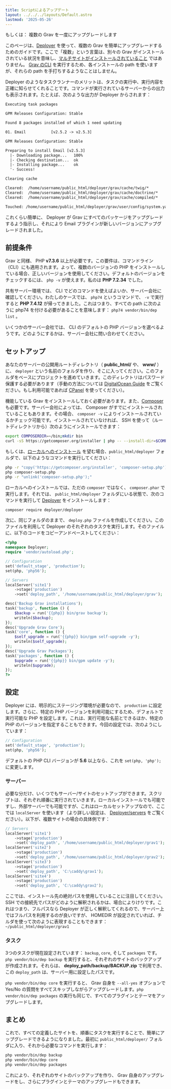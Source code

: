 ```yaml
---
title: Scriptによるアップデート
layout: ../../../layouts/Default.astro
lastmod: '2025-05-26'
---
```

もしくは： 複数の Grav を一度にアップグレードします

このページは、[Deployer](https://deployer.org/) を使って、複数の Grav を簡単にアップグレードするためのガイドです。ここで「複数」という言葉は、別々の Grav がインストールされている状況を意味し、[マルチサイトがインストールされていること](../../08.advanced/05.multisite-setup/) ではありません。 [Grav のCLI](../02.grav-cli/) を実行するため、各インストールの path を使いますが、それらの path を手打ちするようなことはしません。

Deployer のようなタスクランナーのメリットは、タスクの実行中、実行内容を正確に知らせてくれることです。コマンドが実行されているサーバーからの出力も表示されます。たとえば、次のような出力が Deployer からされます：

```txt
Executing task packages

GPM Releases Configuration: Stable

Found 8 packages installed of which 1 need updating

01. Email           [v2.5.2 -> v2.5.3]

GPM Releases Configuration: Stable

Preparing to install Email [v2.5.3]
  |- Downloading package...   100%
  |- Checking destination...  ok
  |- Installing package...    ok
  '- Success!

Clearing cache

Cleared:  /home/username/public_html/deployer/grav/cache/twig/*
Cleared:  /home/username/public_html/deployer/grav/cache/doctrine/*
Cleared:  /home/username/public_html/deployer/grav/cache/compiled/*

Touched: /home/username/public_html/deployer/grav/user/config/system.yaml
```

これくらい簡単に、 Deployer が Grav にすべてのパッケージをアップグレードするよう指示し、それにより Email プラグインが新しいバージョンにアップグレードされました。

<h2 id="prerequisites">前提条件</h2>

Grav と同様、 PHP **v7.3.6** 以上が必要です。この要件は、コマンドライン（CLI）にも適用されます。よって、複数のバージョンの PHP をインストールしている場合、正しいバージョンを使用してください。デフォルトのバージョンをチェックするには、 `php -v` が使えます。私のは **PHP 7.2.34** でした。

共有サーバー環境では、 CLI でどのコマンドを使えばよいか、サーバー会社に確認してください。わたしのケースでは、 `php74` というコマンドで、 `-v` で実行すると **PHP 7.4.12** が帰ってきました。これはつまり、すべての path に次のように php74 を付ける必要があることを意味します： `php74 vendor/bin/dep list` 。

いくつかのサーバー会社では、 CLI のデフォルトの PHP バージョンを選べるようです。どのようにするかは、サーバー会社に問い合わせてください。

<h2 id="setup">セットアップ</h2>

あなたのサーバーの公開用ルートディレクトリ（ **public_html/** や、 **www/** ）に、 `deployer` という名前のフォルダを作り、そこに入ってください。このフォルダをベースにプロジェクトを進めていきます。このディレクトリはパスワード保護する必要があります（手動の方法については [DigitalOcean Guide](https://www.digitalocean.com/community/tutorials/how-to-set-up-password-authentication-with-apache-on-ubuntu-14-04) をご覧ください。もし利用可能であれば [CPanel](https://www.siteground.com/tutorials/cpanel/pass_protected_directories.htm) を使ってください）。

機能している Grav をインストールしておく必要があります。また、[Composer](https://getcomposer.org/) も必要です。サーバー会社によっては、 Composer がすでにインストールされていることもあります。その場合、 `composer -v` によりインストールされているかチェック可能です。インストールされていなければ、 SSH を使って（ルートディレクトリから）次のようにインストールできます：

```bash
export COMPOSERDIR=~/bin;mkdir bin
curl -sS https://getcomposer.org/installer | php -- --install-dir=$COMPOSERDIR --filename=composer
```

もしくは、[ローカルへのインストール](https://getcomposer.org/download/) を望む場合、`public_html/deployer` フォルダで、以下のようなコマンドを実行してください：

```bash
php -r "copy('https://getcomposer.org/installer', 'composer-setup.php');"
php composer-setup.php
php -r "unlink('composer-setup.php');"
```

ローカルへのインストールでは、ただの `composer` ではなく、 `composer.phar` で実行します。それでは、 `public_html/deployer` フォルダにいる状態で、次のコマンドを実行して [Deployer](https://deployer.org/docs/installation) をインストールします：

```bash
composer require deployer/deployer
```

次に、同じフォルダのままで、 `deploy.php` ファイルを作成してください。このファイルを利用して Deployer のそれぞれのタスクを実行します。そのファイルに、以下のコードをコピーアンドペーストしてください：

```php
<?php
namespace Deployer;
require 'vendor/autoload.php';

// Configuration
set('default_stage', 'production');
set(php, 'php56');

// Servers
localServer('site1')
	->stage('production')
	->set('deploy_path', '/home/username/public_html/deployer/grav');

desc('Backup Grav installations');
task('backup', function () {
	$backup = run('{{php}} bin/grav backup');
	writeln($backup);
});
desc('Upgrade Grav Core');
task('core', function () {
	$self_upgrade = run('{{php}} bin/gpm self-upgrade -y');
	writeln($self_upgrade);
});
desc('Upgrade Grav Packages');
task('packages', function () {
	$upgrade = run('{{php}} bin/gpm update -y');
	writeln($upgrade);
});
?>
```

<h2 id="configuration">設定</h2>

Deployer には、明示的にステージング環境が必要なので、 `production` に設定します。さらに、特定の PHP バージョンを利用可能にするため、デフォルトで実行可能な PHP を設定します。これは、実行可能な名前とできるほか、特定の PHP のバージョンを指定することもできます。今回の設定では、次のようにしています：

```php
// Configuration
set('default_stage', 'production');
set(php, 'php56');
```

デフォルトの PHP CLI バージョンが **5.6** 以上なら、これを `set(php, 'php');` に変更します。

<h3 id="servers">サーバー</h3>

必要な分だけ、いくつでもサーバー/サイトのセットアップができます。スクリプトは、それぞれ順番に実行されていきます。ローカルインストールでも可能ですし、外部サーバーでも可能ですが、これはローカルセットアップなので、ここでは `localServer` を使います（より詳しい設定は、 [Deployer/servers](https://deployer.org/docs/servers) をご覧ください）。以下が、複数サイトの場合の具体例です：

```php
// Servers
localServer('site1')
	->stage('production')
	->set('deploy_path', '/home/username/public_html/deployer/grav1');
localServer('site2')
	->stage('production')
	->set('deploy_path', '/home/username/public_html/deployer/grav2');
localServer('site3')
	->stage('production')
	->set('deploy_path', 'C:\caddy\grav1');
localServer('site4')
	->stage('production')
	->set('deploy_path', 'C:\caddy\grav2');
```

ここでは、インストール先の絶対パスを使用していることに注目してください。SSH での接続先でパスがどのように解釈されるかは、場合によりけりです。これはつまり、フルパスなら Deployer が正しく解釈してくれるので、サーバー上ではフルパスを利用するのが良いですが、 HOMEDIR が設定されていれば、チルダを使って次のように表現することもできます： `~/public_html/deployer/grav1`

<h3 id="tasks">タスク</h3>

3つのタスクが現在設定されています： `backup`, `core`, そして `packages` です。 `php vendor/bin/dep backup` を実行すると、それぞれのサイトのバックアップが作成されます。それらは、 **deploy_path/backup/BACKUP.zip** で利用でき、この `deploy_path` は、サーバー用に設定したパスです。

`php vendor/bin/dep core` を実行すると、 Grav 自身を `--all-yes` オプションで Yes/No の質問をすべてスキップしながらアップグレードします。`php vendor/bin/dep packages` の実行も同じで、すべてのプラグインとテーマをアップグレードします。

<h2 id="conclusion">まとめ</h2>

これで、すべての定義したサイトを、順番にタスクを実行することで、簡単にアップグレードできるようになりました。最初に `public_html/deployer/` フォルダに入り、それから必要なコマンドを実行します：

```bash
php vendor/bin/dep backup
php vendor/bin/dep core
php vendor/bin/dep packages
```

これにより、それぞれのサイトのバックアップを作り、 Grav 自身のアップグレードをし、さらにプラグインとテーマのアップグレードもできます。

